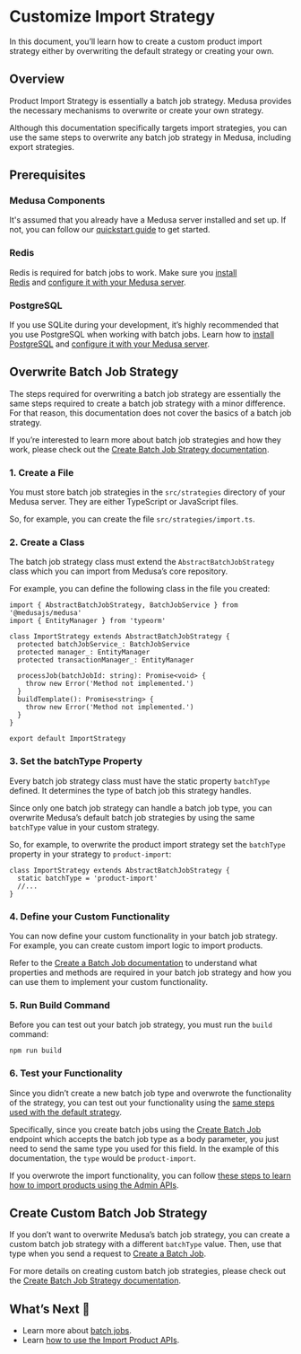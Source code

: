 # Customize Import Strategy

In this document, you’ll learn how to create a custom product import strategy either by overwriting the default strategy or creating your own.

## Overview

Product Import Strategy is essentially a batch job strategy. Medusa provides the necessary mechanisms to overwrite or create your own strategy.

Although this documentation specifically targets import strategies, you can use the same steps to overwrite any batch job strategy in Medusa, including export strategies.

## Prerequisites

### Medusa Components

It's assumed that you already have a Medusa server installed and set up. If not, you can follow our [quickstart guide](../../../quickstart/quick-start.md) to get started.

### Redis

Redis is required for batch jobs to work. Make sure you [install Redis](../../../tutorial/0-set-up-your-development-environment.mdx#redis) and [configure it with your Medusa server](../../../usage/configurations.md#redis).

### PostgreSQL

If you use SQLite during your development, it’s highly recommended that you use PostgreSQL when working with batch jobs. Learn how to [install PostgreSQL](../../../tutorial/0-set-up-your-development-environment.mdx#postgresql) and [configure it with your Medusa server](../../../usage/configurations.md#postgresql-configurations).

## Overwrite Batch Job Strategy

The steps required for overwriting a batch job strategy are essentially the same steps required to create a batch job strategy with a minor difference. For that reason, this documentation does not cover the basics of a batch job strategy.

If you’re interested to learn more about batch job strategies and how they work, please check out the [Create Batch Job Strategy documentation](./create.md).

### 1. Create a File

You must store batch job strategies in the `src/strategies` directory of your Medusa server. They are either TypeScript or JavaScript files.

So, for example, you can create the file `src/strategies/import.ts`.

### 2. Create a Class

The batch job strategy class must extend the `AbstractBatchJobStrategy` class which you can import from Medusa’s core repository.

For example, you can define the following class in the file you created:

```tsx
import { AbstractBatchJobStrategy, BatchJobService } from '@medusajs/medusa'
import { EntityManager } from 'typeorm'

class ImportStrategy extends AbstractBatchJobStrategy {
  protected batchJobService_: BatchJobService
  protected manager_: EntityManager
  protected transactionManager_: EntityManager

  processJob(batchJobId: string): Promise<void> {
    throw new Error('Method not implemented.')
  }
  buildTemplate(): Promise<string> {
    throw new Error('Method not implemented.')
  }
}

export default ImportStrategy
```

### 3. Set the batchType Property

Every batch job strategy class must have the static property `batchType` defined. It determines the type of batch job this strategy handles.

Since only one batch job strategy can handle a batch job type, you can overwrite Medusa’s default batch job strategies by using the same `batchType` value in your custom strategy.

So, for example, to overwrite the product import strategy set the `batchType` property in your strategy to `product-import`:

```tsx
class ImportStrategy extends AbstractBatchJobStrategy {
  static batchType = 'product-import'
  //...
}
```

### 4. Define your Custom Functionality

You can now define your custom functionality in your batch job strategy. For example, you can create custom import logic to import products.

Refer to the [Create a Batch Job documentation](./create.md#3-define-required-properties) to understand what properties and methods are required in your batch job strategy and how you can use them to implement your custom functionality.

### 5. Run Build Command

Before you can test out your batch job strategy, you must run the `build` command:

```tsx
npm run build
```

### 6. Test your Functionality

Since you didn’t create a new batch job type and overwrote the functionality of the strategy, you can test out your functionality using the [same steps used with the default strategy](./create.md#test-your-batch-job-strategy).

Specifically, since you create batch jobs using the [Create Batch Job](https://docs.medusajs.com/api/admin/#tag/Batch-Job/operation/PostBatchJobs) endpoint which accepts the batch job type as a body parameter, you just need to send the same type you used for this field. In the example of this documentation, the `type` would be `product-import`.

If you overwrote the import functionality, you can follow [these steps to learn how to import products using the Admin APIs](../../admin/import-products.mdx).

## Create Custom Batch Job Strategy

If you don’t want to overwrite Medusa’s batch job strategy, you can create a custom batch job strategy with a different `batchType` value. Then, use that type when you send a request to [Create a Batch Job](https://docs.medusajs.com/api/admin/#tag/Batch-Job).

For more details on creating custom batch job strategies, please check out the [Create Batch Job Strategy documentation](create.md).

## What’s Next 🚀

- Learn more about [batch jobs](./index.md).
- Learn [how to use the Import Product APIs](../../admin/import-products.mdx).
